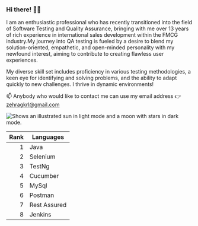 ### Hi there! 🙋‍♀️
I am an enthusiastic professional who has recently transitioned into the field of Software Testing and Quality Assurance, bringing with me 
over 13 years of rich experience in international sales development within the FMCG industry.My journey into QA testing is fueled by a 
desire to blend my solution-oriented, empathetic, and open-minded personality with my newfound interest, aiming to contribute to creating 
flawless user experiences.

My diverse skill set includes proficiency in various testing methodologies, a keen eye for identifying and solving problems, and the ability
to adapt quickly to new challenges. I thrive in dynamic environments!

📫 Anybody who would like to contact me can use my email address 👉
                        zehragkrl@gmail.com 

<picture>
  <source media="(prefers-color-scheme: dark)" srcset="https://user-images.githubusercontent.com/25423296/163456776-7f95b81a-f1ed-45f7-b7ab-8fa810d529fa.png">
  <source media="(prefers-color-scheme: light)" srcset="https://user-images.githubusercontent.com/25423296/163456779-a8556205-d0a5-45e2-ac17-42d089e3c3f8.png">
  <img alt="Shows an illustrated sun in light mode and a moon with stars in dark mode." src="[https://user-images.githubusercontent.com/25423296/163456779-a8556205-d0a5-45e2-ac17-42d089e3c3f8.png](https://bestadept.com/wp-content/uploads/2023/01/mr-robot-wallpaper-1.webp)">
</picture>                        

| Rank | Languages    |
|-----:|--------------|
|     1| Java         |
|     2| Selenium     |
|     3| TestNg       |
|     4| Cucumber     |
|     5| MySql        |
|     6| Postman      |
|     7| Rest Assured |
|     8| Jenkins      |

<!--
**ZehraGKrl/ZehraGKrl** is a ✨ _special_ ✨ repository because its `README.md` (this file) appears on your GitHub profile.

Here are some ideas to get you started:

- 🔭 I’m currently working on ...
- 🌱 I’m currently learning ...
- 👯 I’m looking to collaborate on ...
- 🤔 I’m looking for help with ...
- 💬 Ask me about ...
- 📫 How to reach me: ...
- 😄 Pronouns: ...
- ⚡ Fun fact: ...
-->
